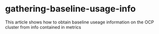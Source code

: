 # gathering-baseline-usage-info
This article shows how to obtain baseline useage information on the OCP cluster from info contained in metrics
